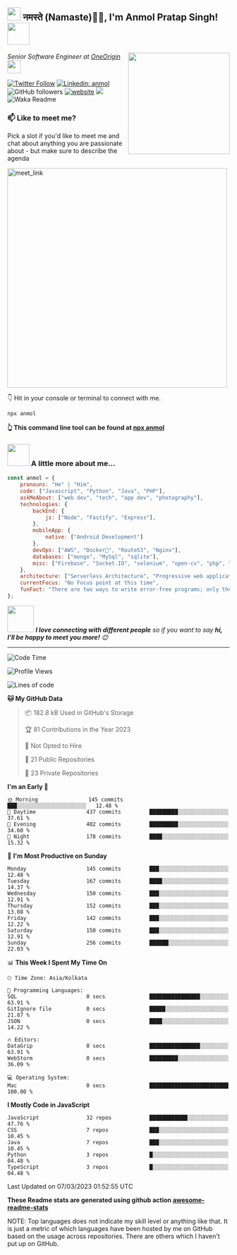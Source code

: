 <h2><img src="https://emojis.slackmojis.com/emojis/images/1531849430/4246/blob-sunglasses.gif?1531849430" width="30"/> नमस्ते (Namaste)🙏🏻, I'm Anmol Pratap Singh! <img src="https://media.giphy.com/media/12oufCB0MyZ1Go/giphy.gif" width="50"></h2>
<img align='right' src="https://media.giphy.com/media/M9gbBd9nbDrOTu1Mqx/giphy.gif" width="230">
<p><em>Senior Software Engineer at <a href="https://www.oneorigin.us/">OneOrigin
</a><img src="https://media.giphy.com/media/WUlplcMpOCEmTGBtBW/giphy.gif" width="30"> 
</em></p>

[![Twitter Follow](https://img.shields.io/twitter/follow/misteranmol?label=Follow)](https://twitter.com/intent/follow?screen_name=misteranmol)
[![Linkedin: anmol](https://img.shields.io/badge/-anmol-blue?style=flat-square&logo=Linkedin&logoColor=white&link=https://www.linkedin.com/in/anmol-p-singh/)](https://www.linkedin.com/in/anmol098/)
![GitHub followers](https://img.shields.io/github/followers/anmol098?label=Follow&style=social)
[![website](https://img.shields.io/badge/Website-46a2f1.svg?&style=flat-square&logo=Google-Chrome&logoColor=white&link=https://anmolsingh.me/)](https://anmolsingh.me/)
![](https://visitor-badge.glitch.me/badge?page_id=anmol098.anmol098)
![Waka Readme](https://github.com/anmol098/anmol098/workflows/Waka%20Readme/badge.svg)

### 📫 Like to meet me?

Pick a slot if you'd like to meet me and chat about anything you are passionate about - but make sure to describe the agenda

<a href="https://calendly.com/anmol098/30min" target="_blank"><img width="498" alt="meet_link" src="https://user-images.githubusercontent.com/15426564/144297439-f530f383-e73e-41e0-9914-a9b7d3f432e5.png"></a>

👇 Hit in your console or terminal to connect with me.

```bash
npx anmol
```
**👆 This command line tool can be found at [npx anmol](https://github.com/anmol098/npx_card)**

### <img src="https://media.giphy.com/media/VgCDAzcKvsR6OM0uWg/giphy.gif" width="50"> A little more about me...  

```javascript
const anmol = {
    pronouns: "He" | "Him",
    code: ["Javascript", "Python", "Java", "PHP"],
    askMeAbout: ["web dev", "tech", "app dev", "photography"],
    technologies: {
        backEnd: {
            js: ["Node", "Fastify", "Express"],
        },
        mobileApp: {
            native: ["Android Development"]
        },
        devOps: ["AWS", "Docker🐳", "Route53", "Nginx"],
        databases: ["mongo", "MySql", "sqlite"],
        misc: ["Firebase", "Socket.IO", "selenium", "open-cv", "php", "SuiteApp"]
    },
    architecture: ["Serverless Architecture", "Progressive web applications", "Single page applications"],
    currentFocus: "No Focus point at this time",
    funFact: "There are two ways to write error-free programs; only the third one works"
};
```

<img src="https://media.giphy.com/media/LnQjpWaON8nhr21vNW/giphy.gif" width="60"> <em><b>I love connecting with different people</b> so if you want to say <b>hi, I'll be happy to meet you more!</b> 😊</em>

---
<!--START_SECTION:waka-->
![Code Time](http://img.shields.io/badge/Code%20Time-2%2C177%20hrs%2026%20mins-blue)

![Profile Views](http://img.shields.io/badge/Profile%20Views-1119-blue)

![Lines of code](https://img.shields.io/badge/From%20Hello%20World%20I%27ve%20Written-3.5%20million%20lines%20of%20code-blue)

**🐱 My GitHub Data** 

> 📦 182.8 kB Used in GitHub's Storage 
 > 
> 🏆 81 Contributions in the Year 2023
 > 
> 🚫 Not Opted to Hire
 > 
> 📜 21 Public Repositories 
 > 
> 🔑 23 Private Repositories 
 > 
**I'm an Early 🐤** 

```text
🌞 Morning                145 commits         ███░░░░░░░░░░░░░░░░░░░░░░   12.48 % 
🌆 Daytime                437 commits         █████████░░░░░░░░░░░░░░░░   37.61 % 
🌃 Evening                402 commits         █████████░░░░░░░░░░░░░░░░   34.60 % 
🌙 Night                  178 commits         ████░░░░░░░░░░░░░░░░░░░░░   15.32 % 
```
📅 **I'm Most Productive on Sunday** 

```text
Monday                   145 commits         ███░░░░░░░░░░░░░░░░░░░░░░   12.48 % 
Tuesday                  167 commits         ████░░░░░░░░░░░░░░░░░░░░░   14.37 % 
Wednesday                150 commits         ███░░░░░░░░░░░░░░░░░░░░░░   12.91 % 
Thursday                 152 commits         ███░░░░░░░░░░░░░░░░░░░░░░   13.08 % 
Friday                   142 commits         ███░░░░░░░░░░░░░░░░░░░░░░   12.22 % 
Saturday                 150 commits         ███░░░░░░░░░░░░░░░░░░░░░░   12.91 % 
Sunday                   256 commits         ██████░░░░░░░░░░░░░░░░░░░   22.03 % 
```


📊 **This Week I Spent My Time On** 

```text
🕑︎ Time Zone: Asia/Kolkata

💬 Programming Languages: 
SQL                      0 secs              ████████████████░░░░░░░░░   63.91 % 
GitIgnore file           0 secs              █████░░░░░░░░░░░░░░░░░░░░   21.87 % 
JSON                     0 secs              ████░░░░░░░░░░░░░░░░░░░░░   14.22 % 

🔥 Editors: 
DataGrip                 0 secs              ████████████████░░░░░░░░░   63.91 % 
WebStorm                 0 secs              █████████░░░░░░░░░░░░░░░░   36.09 % 

💻 Operating System: 
Mac                      0 secs              █████████████████████████   100.00 % 
```

**I Mostly Code in JavaScript** 

```text
JavaScript               32 repos            ████████████░░░░░░░░░░░░░   47.76 % 
CSS                      7 repos             ███░░░░░░░░░░░░░░░░░░░░░░   10.45 % 
Java                     7 repos             ███░░░░░░░░░░░░░░░░░░░░░░   10.45 % 
Python                   3 repos             █░░░░░░░░░░░░░░░░░░░░░░░░   04.48 % 
TypeScript               3 repos             █░░░░░░░░░░░░░░░░░░░░░░░░   04.48 % 
```




 Last Updated on 07/03/2023 01:52:55 UTC
<!--END_SECTION:waka-->

**These Readme stats are generated using github action [awesome-readme-stats](https://github.com/anmol098/waka-readme-stats)**

NOTE: Top languages does not indicate my skill level or anything like that. It is just a metric of which languages have been hosted by me on GitHub based on the usage across repositories. There are others which I haven't put up on GitHub.
